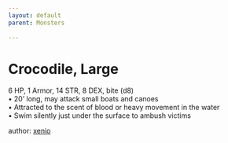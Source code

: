 ```yaml
---
layout: default
parent: Monsters 
   
--- 
```

# Crocodile, Large
6 HP, 1 Armor, 14 STR, 8 DEX, bite (d8)  
• 20’ long, may attack small boats and canoes  
• Attracted to the scent of blood or heavy movement in the water  
• Swim silently just under the surface to ambush victims  




author: [xenio](https://xenioinabottle.blogspot.com/2021/02/classic-monsters-for-cairnito-part-1.html) 


